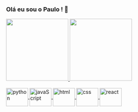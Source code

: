 ### Olá eu sou o Paulo ! 👋

<div>
  <a href="https://https://github.com/PauloZJunior">
  <img height="170em" src="https://github-readme-stats.vercel.app/api/top-langs/?username=PauloZJunior&show_icons=true&theme=midnight-purple&include_all_commits=true&count_private=true&locale=pt-br"/>
  <img height="170em" src="https://github-readme-stats.vercel.app/api/top-langs/?username=PauloZJunior&layout=compact&langs_count=16&theme=midnight-purple&locale=pt-br"/>

<div style="display: inline_block"><br>
  <img align="center" alt="python" height="50px" width="60px" src="https://cdn.jsdelivr.net/gh/devicons/devicon/icons/python/python-original-wordmark.svg">
  <img align="center" alt="javaScript" height="50px" width="60px" src="https://cdn.jsdelivr.net/gh/devicons/devicon/icons/javascript/javascript-original.svg" />
  <img align="center" alt="html" height="50px" width="60px" src="https://cdn.jsdelivr.net/gh/devicons/devicon/icons/html5/html5-plain-wordmark.svg">
  <img align="center" alt="css" height="50px" width="60px" src="https://cdn.jsdelivr.net/gh/devicons/devicon/icons/css3/css3-plain-wordmark.svg">
  <img align="center" alt="react" height="50px" width="60px" src="https://cdn.jsdelivr.net/gh/devicons/devicon/icons/react/react-original.svg" />          
</div>
<!--
**PauloZJunior/PauloZJunior** is a ✨ _special_ ✨ repository because its `README.md` (this file) appears on your GitHub profile.

Here are some ideas to get you started:

- 🔭 I’m currently working on ...
- 🌱 I’m currently learning ...
- 👯 I’m looking to collaborate on ...
- 🤔 I’m looking for help with ...
- 💬 Ask me about ...
- 📫 How to reach me: ...
- 😄 Pronouns: ...
- ⚡ Fun fact: ...
-->
